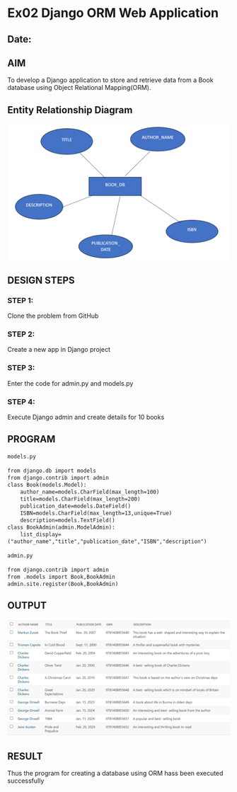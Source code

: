 # Ex02 Django ORM Web Application
## Date: 

## AIM
To develop a Django application to store and retrieve data from a Book database using Object Relational Mapping(ORM).

## Entity Relationship Diagram

![alt text](s1.png)


## DESIGN STEPS

### STEP 1:
Clone the problem from GitHub

### STEP 2:
Create a new app in Django project

### STEP 3:
Enter the code for admin.py and models.py

### STEP 4:
Execute Django admin and create details for 10 books

## PROGRAM

```
models.py

from django.db import models
from django.contrib import admin
class Book(models.Model):
    author_name=models.CharField(max_length=100)
    title=models.CharField(max_length=200)
    publication_date=models.DateField()
    ISBN=models.CharField(max_length=13,unique=True)
    description=models.TextField()
class BookAdmin(admin.ModelAdmin):
    list_display=("author_name","title","publication_date","ISBN","description")

admin.py

from django.contrib import admin
from .models import Book,BookAdmin
admin.site.register(Book,BookAdmin)
```

## OUTPUT

![alt text](s2.png)

## RESULT
Thus the program for creating a database using ORM hass been executed successfully
